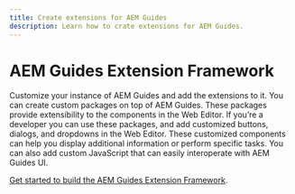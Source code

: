 ```yaml
---
title: Create extensions for AEM Guides
description: Learn how to crate extensions for AEM Guides.
---
```



# AEM Guides Extension Framework 

Customize your instance of AEM Guides and add the extensions to it. You can create custom packages on top of AEM Guides. These packages provide extensibility to the components in the Web Editor. If you’re a developer you can use these packages, and add customized buttons, dialogs, and dropdowns in the Web Editor. These customized components can help you display additional information or perform specific tasks. You can also add custom JavaScript that can easily interoperate with AEM Guides UI.  

[Get started to build the AEM Guides Extension Framework](https://github.com/adobe/guides-extension/tree/main/docs). 
